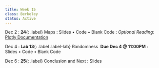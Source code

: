 ```yaml
---
title: Week 15
class: Berkeley
status: Active
---
```


Dec 2
: **24**{: .label} Maps
  : Slides &#8226; Code &#8226; Blank Code
: *Optional Reading:* [Plotly Documentation](https://plotly.com/python/plotly-express/)


Dec 4
: **Lab 13**{: .label .label-lab} Randomness  &nbsp;**Due Dec 4 @ 11:00PM**
  : Slides &#8226; Code &#8226; Blank Code

  
Dec 6
: **25**{: .label} Conclusion and Next 
  : Slides
